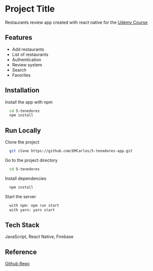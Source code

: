 # Project Title

Restaurants review app created with react native for the [Udemy Course](https://www.udemy.com/course/react-native-expo-creando-mini-tripadvisor-de-restaurantes/)

## Features

- Add restaurants
- List of restaurants
- Authentication
- Review system
- Search
- Favorites

## Installation

Install the app with npm

```bash
  cd 5-tenedores
  npm install
```

## Run Locally

Clone the project

```bash
  git clone https://github.com/EMCarlos/5-tenedores-app.git
```

Go to the project directory

```bash
  cd 5-tenedores
```

Install dependencies

```bash
  npm install
```

Start the server

```bash
  with npm: npm run start
  with yarn: yarn start
```

## Tech Stack

JavaScript, React Native, Firebase

## Reference

[Github Repo](https://github.com/xAgustin93/5-tenedores-react-native)
